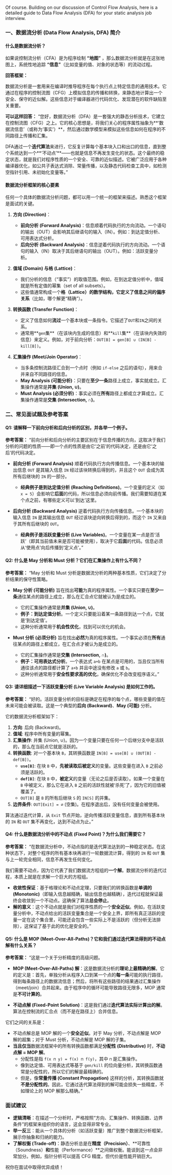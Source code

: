 Of course. Building on our discussion of Control Flow Analysis, here is a detailed guide to Data Flow Analysis (DFA) for your static analysis job interview.

### 一、数据流分析 (Data Flow Analysis, DFA) 简介

#### 什么是数据流分析？

如果说控制流分析（CFA）是为程序绘制 **“地图”** ，那么数据流分析就是在这张地图上，系统性地追踪 **“信息”**（比如变量的值、对象的状态等）的流动过程。

**回答框架：**

数据流分析是一套用来在编译时推导程序在每个执行点上特定信息的通用技术。它通过在程序的控制流图（CFG）上模拟信息的传播和转换，来静态地计算出一个安全、保守的近似解。这些信息对于编译器进行代码优化、发现潜在的软件缺陷至关重要。

**可以这样回答：**
“您好，数据流分析（DFA）是一套强大的静态分析技术，它建立在控制流图（CFG）之上。它的核心思想是，将我们关心的程序属性抽象为**‘数据流信息’（或称为‘事实’）**，然后通过数学模型来模拟这些信息如何在程序的不同路径上传播和汇集。

DFA通过一个**迭代算法**来进行，它反复计算每个基本块入口和出口的信息，直到整个系统达到一个**‘不动点’**——也就是信息不再发生变化的状态。这个最终的稳定状态，就是我们对程序性质的一个安全、可靠的近似描述。它被广泛应用于各种编译器优化，如公共子表达式消除、常量传播，以及静态代码检查工具中，如检测空指针引用、未初始化变量等。”

#### 数据流分析框架的核心要素

任何一个具体的数据流分析问题，都可以用一个统一的框架来描述。熟悉这个框架是面试的关键。

1.  **方向 (Direction)**：
    *   **前向分析 (Forward Analysis)**：信息顺着代码执行的方向流动。一个语句的输出（OUT）会影响其后继语句的输入（IN）。例如：到达定值分析、可用表达式分析。
    *   **后向分析 (Backward Analysis)**：信息逆着代码执行的方向流动。一个语句的输入（IN）取决于其后继语句的输出（OUT）。例如：活跃变量分析。

2.  **值域 (Domain) 与格 (Lattice)**：
    *   我们分析的信息（“事实”）的取值范围。例如，在到达定值分析中，值域就是所有定值的幂集（set of all subsets）。
    *   这些值通常构成一个**格（Lattice）**的数学结构，它定义了信息之间的**偏序关系**（比如，哪个解更“精确”）。

3.  **转换函数 (Transfer Function)**：
    *   定义了信息如何**流过**一个基本块或一条指令。它描述了`OUT`和`IN`之间的关系。
    *   通常用**`gen`集**（在该块内生成的信息）和**`kill`集**（在该块内失效的信息）来定义。例如，对于前向分析：`OUT[B] = gen[B] ∪ (IN[B] - kill[B])`。

4.  **汇集操作 (Meet/Join Operator)**：
    *   当多条控制流路径汇合到一个点时（例如 `if-else` 之后的语句），用来合并来自不同路径的信息。
    *   **May Analysis (可能分析)**：只要在**至少一条**路径上成立，事实就成立。汇集操作通常是**并集 (Union, ∪)**。
    *   **Must Analysis (必须分析)**：事实必须在**所有**路径上都成立才算成立。汇集操作通常是**交集 (Intersection, ∩)**。

### 二、常见面试题及参考答案

#### Q1: 请解释一下前向分析和后向分析的区别，并各举一个例子。

**参考答案：**
“前向分析和后向分析的主要区别在于信息传播的方向，这取决于我们分析的问题的性质——即一个点的性质是由它‘之前’的代码决定，还是由它‘之后’的代码决定。

*   **前向分析 (Forward Analysis)** 顺着代码执行方向传播信息。一个基本块的输出信息 `OUT` 是其输入信息 `IN` 经过该块转换后得到的，并且这个 `OUT` 会成为其所有后继块的 `IN` 的一部分。
    *   **经典例子是到达定值分析 (Reaching Definitions)**。一个变量的定义（如 `x = 5`）会影响它**后面**的代码，所以信息必须向前传播。我们需要知道在某个点之前，有哪些定义可以‘到达’这里。

*   **后向分析 (Backward Analysis)** 逆着代码执行方向传播信息。一个基本块的输入信息 `IN` 是其输出信息 `OUT` 经过该块逆向转换后得到的，而这个 `IN` 又来自于其所有后继块的 `OUT`。
    *   **经典例子是活跃变量分析 (Live Variables)**。一个变量在某一点是否‘活跃’（即其当前值未来是否可能被使用），取决于它**后面**的代码。信息必须从‘使用点’向后传播到‘定义点’。”

#### Q2: 什么是 May 分析和 Must 分析？它们在汇集操作上有什么不同？

**参考答案：**
“May 分析和 Must 分析是数据流分析的两种基本性质，它们决定了分析结果的保守性策略。

*   **May 分析 (可能分析)** 旨在找出**可能**为真的程序属性。一个事实只要在**至少一条**通往某点的路径上成立，那么在汇合点它就被认为是成立的。
    *   它的汇集操作通常是**并集 (Union, ∪)**。
    *   **例子：到达定值分析**。一个定义只要能沿着某一条路径到达一个点，它就是‘到达定值’。
    *   这种分析通常用于**机会性优化**，找到可以优化的机会。

*   **Must 分析 (必须分析)** 旨在找出**必然**为真的程序属性。一个事实必须在**所有**通往某点的路径上都成立，在汇合点才被认为是成立的。
    *   它的汇集操作通常是**交集 (Intersection, ∩)**。
    *   **例子：可用表达式分析**。一个表达式 `a+b` 在某点是可用的，当且仅当所有通往该点的路径都计算了 `a+b` 并且中途没有修改 `a` 或 `b`。
    *   这种分析通常用于**安全性要求高的优化**，确保优化不会改变程序语义。”

#### Q3: 请详细描述一下活跃变量分析 (Live Variable Analysis) 是如何工作的。

**参考答案：**
“好的。活跃变量分析的目标是确定在程序的每个点，哪些变量的值在未来可能会被读取。这是一个典型的**后向 (Backward)**、**May (可能)** 分析。

它的数据流分析框架如下：
1.  **方向**: 后向 (Backward)。
2.  **值域**: 程序中所有变量的幂集。
3.  **汇集操作**: 并集 (Union, ∪)。因为一个变量只要在任何一个后继分支中是活跃的，那么在当前点它就是活跃的。
4.  **转换函数**: 对一个基本块 `B`，其转换函数是 `IN[B] = use[B] ∪ (OUT[B] - def[B])`。
    *   **`use[B]`**: 在块 `B` 中，**先被读取后被定义**的变量。这些变量在进入 `B` 之前必须是活跃的。
    *   **`def[B]`**: 在块 `B` 中，**被定义**的变量（无论之后是否读取）。如果一个变量在 `B` 中被定义，那么它在进入 `B` 之前的活跃性就被‘杀死’了，因为它的旧值被覆盖了。
    *   `OUT[B]` 是 `B` 的所有后继块 `S` 的 `IN[S]` 的并集。
5.  **边界条件**: `OUT[Exit] = ∅` (空集)。在程序退出后，没有任何变量会被使用。

算法通过迭代计算，从 `Exit` 节点开始，逆向传播活跃变量信息，直到所有基本块的 `IN` 和 `OUT` 集不再变化，达到不动点为止。”

#### Q4: 什么是数据流分析中的不动点 (Fixed Point)？为什么我们需要它？

**参考答案：**
“在数据流分析中，不动点指的是迭代算法达到的一种稳定状态。在这种状态下，对整个程序的所有基本块再进行一轮数据流计算，得到的 `IN` 和 `OUT` 集与上一轮完全相同，信息不再发生任何变化。

我们需要不动点，因为它代表了我们数据流方程组的**一个解**。数据流分析的迭代过程，本质上就是在求解一个巨大的方程组。
*   **收敛性保证**：基于格理论和不动点定理，只要我们的转换函数是**单调的 (Monotonic)**（即输入信息越精确，输出信息也越精确），迭代过程就保证最终会收敛到一个不动点。这确保了算法**总会停止**。
*   **解的意义**：这个不动点就是我们对程序性质的一个**安全近似**。例如，在活跃变量分析中，不动点给出的活跃变量集合是一个安全上界，即所有真正活跃的变量一定在这个集合里，可能还会包含一些实际上不是活跃的（但分析无法排除），这保证了基于此的优化是安全的。”

#### Q5: 什么是 MOP (Meet-Over-All-Paths)？它和我们通过迭代算法得到的不动点解有什么关系？

**参考答案：**
“这是一个关于分析精度的高级问题。

*   **MOP (Meet-Over-All-Paths) 解**：这是数据流分析的**理论上最精确的解**。它的定义是：首先，单独分析从程序入口到某一个点的**每一条**可能的执行路径，得到每条路径上的数据流信息；然后，将所有这些路径的结果通过汇集操作（meet/join）合并起来。由于程序中的循环可能导致路径无限多，MOP 通常是**不可计算的**。

*   **不动点解 (Fixed-Point Solution)**：这是我们通过**迭代算法实际计算出的解**。算法在控制流的汇合点（而不是在路径上）合并信息。

它们之间的关系是：
*   不动点解总是 MOP 解的一个**安全近似**。对于 May 分析，不动点解是 MOP 解的超集；对于 Must 分析，不动点解是 MOP 解的子集。
*   **当且仅当**数据流框架中的所有转换函数都满足**分配性 (Distributive)** 时，**不动点解 = MOP 解**。
    *   分配性是指 `f(x ⊓ y) = f(x) ⊓ f(y)`，其中 `⊓` 是汇集操作。
    *   像到达定值、可用表达式等基于 `gen/kill` 的位向量分析，其转换函数通常是分配性的，所以它们的解是最精确的。
    *   但是，像**常量传播 (Constant Propagation)** 这样的分析，其转换函数就**不是分配性的**。因此，它通过迭代算法得到的解可能会损失一些精度，不如理论上的 MOP 解那么精确。”

### 面试建议

*   **逻辑清晰**：在描述一个分析时，严格按照“方向、汇集操作、转换函数、边界条件”的框架来组织你的语言，这会显得非常专业。
*   **举一反三**：能从一个具体的分析（如活跃变量）推广到整个数据流分析框架，展示你抽象和归纳的能力。
*   **了解权衡 (Trade-off)**：静态分析总是在**精度（Precision）**、**可靠性（Soundness）**和**性能（Performance）**之间做权衡。能谈到这一点会非常加分。例如，指针分析可以提高 CFG 精度，但代价是性能开销巨大。

祝你在面试中取得优异成绩！
